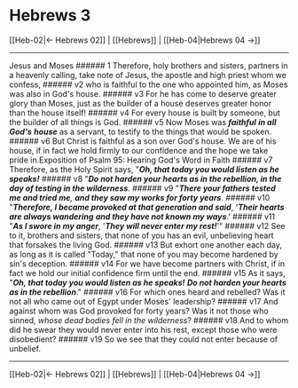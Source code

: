 # Hebrews 3

[[Heb-02|← Hebrews 02]] | [[Hebrews]] | [[Heb-04|Hebrews 04 →]]
***

Jesus and Moses ###### 1 Therefore, holy brothers and sisters, partners in a heavenly calling, take note of Jesus, the apostle and high priest whom we confess, ###### v2 who is faithful to the one who appointed him, as Moses was also in God's house. ###### v3 For he has come to deserve greater glory than Moses, just as the builder of a house deserves greater honor than the house itself! ###### v4 For every house is built by someone, but the builder of all things is God. ###### v5 Now Moses was **_faithful_** **_in all God's_** **_house_** as a servant, to testify to the things that would be spoken. ###### v6 But Christ is faithful as a son over God's house. We are of his house, if in fact we hold firmly to our confidence and the hope we take pride in.Exposition of Psalm 95: Hearing God's Word in Faith ###### v7 Therefore, as the Holy Spirit says, "**_Oh, that today you would listen as he speaks!_** ###### v8 "**_Do not harden your hearts as in the rebellion, in the day of testing in the wilderness_**. ###### v9 "_**There your fathers tested me and tried me**,_ **_and they saw my works for forty years_**. ###### v10 "**_Therefore, I became provoked at that generation and said_**, '**_Their hearts are always wandering_** **_and they have not known my ways_**.' ###### v11 "**_As I swore in my anger_**, '**_They will never enter my rest!_**'" ###### v12 See to it, brothers and sisters, that none of you has an evil, unbelieving heart that forsakes the living God. ###### v13 But exhort one another each day, as long as it is called "Today," that none of you may become hardened by sin's deception. ###### v14 For we have become partners with Christ, if in fact we hold our initial confidence firm until the end. ###### v15 As it says, "**_Oh, that today you would listen as he speaks!_** **_Do not harden your hearts as in the rebellion_**." ###### v16 For which ones heard and rebelled? Was it not all who came out of Egypt under Moses' leadership? ###### v17 And against whom was God provoked for forty years? Was it not those who sinned, _whose_ _dead bodies fell in the wilderness_? ###### v18 And to whom did he swear they would never enter into his rest, except those who were disobedient? ###### v19 So we see that they could not enter because of unbelief.

***
[[Heb-02|← Hebrews 02]] | [[Hebrews]] | [[Heb-04|Hebrews 04 →]]
